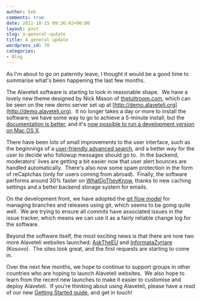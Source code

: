 ```yaml
---
author: Seb
comments: true
date: 2011-10-15 09:36:42+00:00
layout: post
slug: a-general-update
title: A general update
wordpress_id: 78
categories:
- Blog
---
```


As I'm about to go on paternity leave, I thought it would be a good time to summarise what's been happening the last few months.

The Alaveteli software is starting to look in reasonable shape.  We have a lovely new theme designed by Nick Mason of [thetuttroom.com](http://www.thetuttroom.com), which can be seen on the new demo server set up at [http://demo.alaveteli.org](http://demo.alaveteli.org).  It no longer takes a day or more to install the software; we have some way to go to achieve a 5-minute install, but the[ documentation is better](/docs/installing), and it's [now possible to run a development version on Mac OS X](/docs/installing/macos).

There have been lots of small improvements to the user interface, such as the beginnings of a [user-friendly advanced search](http://demo.alaveteli.org/en/search), and a better way for the user to decide who followup messages should go to.  In the backend, moderators' lives are getting a bit easier now that user alert bounces are handled automatically.  There's also now some spam protection in the form of reCaptchas (only for users coming from abroad).  Finally, the software performs around 30% faster on [WhatDoTheyKnow](http://www.whatdotheyknow.com), thanks to new caching settings and a better backend storage system for emails.

On the development front, we have adopted the [git flow model](http://nvie.com/posts/a-successful-git-branching-model/) for managing branches and releases using git, which seems to be going quite well.  We are trying to ensure all commits have associated issues in the issue tracker, which means we can use it as a fairly reliable change log for the software.

Beyond the software itself, the most exciting news is that there are now two more Alaveteli websites launched: [AskTheEU](http://www.asktheeu.org) and [InformataZyrtare](http://informatazyrtare.org) (Kosovo).  The sites look great, and the first requests are starting to come in.

Over the next few months, we hope to continue to support groups in other countries who are hoping to launch Alaveteli websites.  We also hope to learn from the recent new launches to make it easier to customise and deploy Alaveteli.  If you're thinking about using Alaveteli, please have a read of our new [Getting Started guide](/docs/getting_started), and get in touch!



